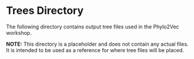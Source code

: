 # Trees Directory

The following directory contains output tree files used in the Phylo2Vec workshop.

**NOTE:** This directory is a placeholder and does not contain any actual files. It is intended to be used as a reference for where tree files will be placed.
